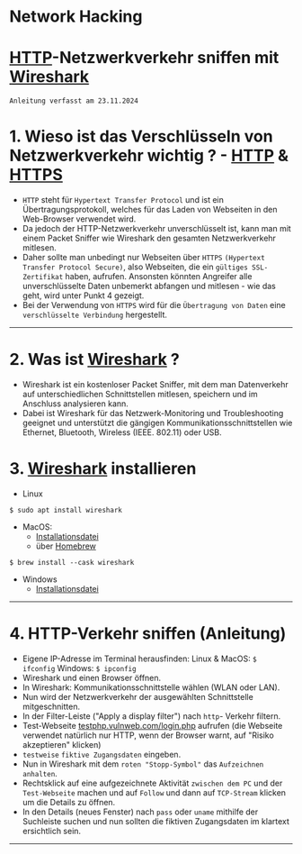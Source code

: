 # Network Hacking


# [HTTP](https://de.wikipedia.org/wiki/Hypertext_Transfer_Protocol)-Netzwerkverkehr sniffen mit [Wireshark](https://www.wireshark.org/)


`Anleitung verfasst am 23.11.2024`


# 1. Wieso ist das Verschlüsseln von Netzwerkverkehr wichtig ? - [HTTP](https://de.wikipedia.org/wiki/Hypertext_Transfer_Protocol) & [HTTPS](https://de.wikipedia.org/wiki/Hypertext_Transfer_Protocol_Secure)
- `HTTP` steht für `Hypertext Transfer Protocol` und ist ein Übertragungsprotokoll, welches für das Laden von Webseiten in den Web-Browser verwendet wird.
- Da jedoch der HTTP-Netzwerkverkehr unverschlüsselt ist, kann man mit einem Packet Sniffer wie Wireshark den gesamten Netzwerkverkehr mitlesen.
- Daher sollte man unbedingt nur Webseiten über `HTTPS` `(Hypertext Transfer Protocol Secure)`, also Webseiten, die ein `gültiges SSL-Zertifikat` haben, aufrufen. Ansonsten könnten Angreifer alle unverschlüsselte Daten unbemerkt abfangen und mitlesen - wie das geht, wird unter Punkt 4 gezeigt.
- Bei der Verwendung von `HTTPS` wird für die `Übertragung von Daten` eine `verschlüsselte Verbindung` hergestellt.


--------------------------------------------------------------------------------------------------------------


# 2. Was ist [Wireshark](https://www.wireshark.org/) ?
- Wireshark ist ein kostenloser Packet Sniffer, mit dem man Datenverkehr auf unterschiedlichen Schnittstellen mitlesen, speichern und im Anschluss analysieren kann.
- Dabei ist Wireshark für das Netzwerk-Monitoring und Troubleshooting geeignet und unterstützt die gängigen Kommunikationsschnittstellen wie Ethernet, Bluetooth, Wireless (IEEE. 802.11) oder USB.



# 3. [Wireshark](https://www.wireshark.org/) installieren
- Linux
```
$ sudo apt install wireshark
```

- MacOS:
    - [Installationsdatei](https://www.wireshark.org/#downloadLink)
    - über [Homebrew](https://formulae.brew.sh/cask/wireshark)
```
$ brew install --cask wireshark
```

- Windows
    - [Installationsdatei](https://www.wireshark.org/#downloadLink)


--------------------------------------------------------------------------------------------------------------


# 4. HTTP-Verkehr sniffen (Anleitung)
- Eigene IP-Adresse im Terminal herausfinden: Linux & MacOS: `$ ifconfig` Windows: `$ ipconfig`
- Wireshark und einen Browser öffnen.
- In Wireshark: Kommunikationsschnittstelle wählen (WLAN oder LAN).
- Nun wird der Netzwerkverkehr der ausgewählten Schnittstelle mitgeschnitten.
- In der Filter-Leiste ("Apply a display filter") nach `http`- Verkehr filtern.
- Test-Webseite [testphp.vulnweb.com/login.php](http://testphp.vulnweb.com/login.php) aufrufen (die Webseite verwendet natürlich nur HTTP, wenn der Browser warnt, auf "Risiko akzeptieren" klicken)
- `testweise` `fiktive Zugangsdaten` eingeben.
- Nun in Wireshark mit dem `roten "Stopp-Symbol"` das `Aufzeichnen anhalten`.
- Rechtsklick auf eine aufgezeichnete Aktivität `zwischen dem PC` und der `Test-Webseite` machen und auf `Follow` und dann auf `TCP-Stream` klicken um die Details zu öffnen.
- In den Details (neues Fenster) nach `pass` oder `uname` mithilfe der Suchleiste suchen und nun sollten die fiktiven Zugangsdaten im klartext ersichtlich sein.


--------------------------------------------------------------------------------------------------------------
